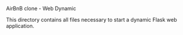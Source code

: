 AirBnB clone - Web Dynamic

This directory contains all files necessary to start a dynamic Flask web application.
